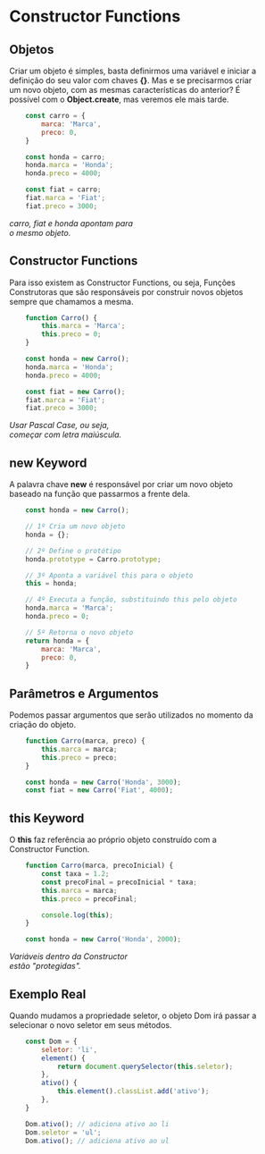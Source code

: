# Constructor Functions

## Objetos

Criar um objeto é simples, basta definirmos uma variável e iniciar a <br>
definição do seu valor com chaves **{}**. Mas e se precisarmos criar <br>
um novo objeto, com as mesmas características do anterior? É <br>
possível com o **Object.create**, mas veremos ele mais tarde.

```js
    const carro = {
        marca: 'Marca',
        preco: 0,
    }

    const honda = carro;
    honda.marca = 'Honda';
    honda.preco = 4000;

    const fiat = carro;
    fiat.marca = 'Fiat';
    fiat.preco = 3000;
```

*carro, fiat e honda apontam para* <br>
*o mesmo objeto.*

## Constructor Functions

Para isso existem as Constructor Functions, ou seja, Funções <br>
Construtoras que são responsáveis por construir novos objetos <br>
sempre que chamamos a mesma.

```js
    function Carro() {
        this.marca = 'Marca';
        this.preco = 0;
    }

    const honda = new Carro();
    honda.marca = 'Honda';
    honda.preco = 4000;

    const fiat = new Carro();
    fiat.marca = 'Fiat';
    fiat.preco = 3000;
```

*Usar Pascal Case, ou seja,* <br>
*começar com letra maiúscula.*

## new Keyword

A palavra chave **new** é responsável por criar um novo objeto <br>
baseado na função que passarmos a frente dela.

```js
    const honda = new Carro();

    // 1º Cria um novo objeto
    honda = {};

    // 2º Define o protótipo
    honda.prototype = Carro.prototype;

    // 3º Aponta a variável this para o objeto
    this = honda;

    // 4º Executa a função, substituindo this pelo objeto
    honda.marca = 'Marca';
    honda.preco = 0;

    // 5º Retorna o novo objeto
    return honda = {
        marca: 'Marca',
        preco: 0,
    }
```

## Parâmetros e Argumentos

Podemos passar argumentos que serão utilizados no momento da <br>
criação do objeto.

```js
    function Carro(marca, preco) {
        this.marca = marca;
        this.preco = preco;
    }

    const honda = new Carro('Honda', 3000);
    const fiat = new Carro('Fiat', 4000);
```

## this Keyword

O **this** faz referência ao próprio objeto construído com a <br>
Constructor Function.

```js
    function Carro(marca, precoInicial) {
        const taxa = 1.2;
        const precoFinal = precoInicial * taxa;
        this.marca = marca;
        this.preco = precoFinal;

        console.log(this);
    }

    const honda = new Carro('Honda', 2000);
```

*Variáveis dentro da Constructor* <br>
*estão "protegidas".*

## Exemplo Real

Quando mudamos a propriedade seletor, o objeto Dom irá passar a <br>
selecionar o novo seletor em seus métodos.

```js
    const Dom = {
        seletor: 'li',
        element() {
            return document.querySelector(this.seletor);
        },
        ativo() {
            this.element().classList.add('ativo');
        },
    }

    Dom.ativo(); // adiciona ativo ao li
    Dom.seletor = 'ul';
    Dom.ativo(); // adiciona ativo ao ul
```